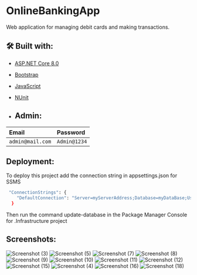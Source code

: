 
# OnlineBankingApp

Web application for managing debit cards and making transactions.



## 🛠 Built with:

 - [ASP.NET Core 8.0](https://learn.microsoft.com/en-us/aspnet/core/release-notes/aspnetcore-8.0?view=aspnetcore-7.0)
  - [Bootstrap](https://getbootstrap.com/)
- [JavaScript](https://www.javascript.com/)
- [NUnit](https://nunit.org/)
  
- ## Admin:

| Email | Password     |         
| :-------- | :------- |
| `admin@mail.com` | `Admin@1234` | 

## Deployment:

To deploy this project add the connection string in  appsettings.json for SSMS

```bash
 "ConnectionStrings": {
    "DefaultConnection": "Server=myServerAddress;Database=myDataBase;User Id=myUsername;password=myPassword;Trusted_Connection=False;MultipleActiveResultSets=true;"
  }
```
Then run the command update-database in the Package Manager Console for .Infrastructure project

## Screenshots:

![Screenshot (3)](https://github.com/vladislavnikov/OnlineBankingApp/assets/114019283/86dc9c7a-3610-4085-808f-b1c1cc81ee32)
![Screenshot (5)](https://github.com/vladislavnikov/OnlineBankingApp/assets/114019283/53a53ec2-0e38-46ac-bc06-53aa216c1bff)
![Screenshot (7)](https://github.com/vladislavnikov/OnlineBankingApp/assets/114019283/fff72c41-0669-4016-9df8-90b4491026ee)
![Screenshot (8)](https://github.com/vladislavnikov/OnlineBankingApp/assets/114019283/908d1d2d-bba0-4b4d-80da-7f567549c8aa)
![Screenshot (9)](https://github.com/vladislavnikov/OnlineBankingApp/assets/114019283/4d22cab4-62e9-43e1-a6d7-cada1600f0bb)
![Screenshot (10)](https://github.com/vladislavnikov/OnlineBankingApp/assets/114019283/f96f3804-968b-4a6e-80d8-3f00a8ec25cf)
![Screenshot (11)](https://github.com/vladislavnikov/OnlineBankingApp/assets/114019283/bd089c16-2474-4b1a-ace5-347a45243a4f)
![Screenshot (12)](https://github.com/vladislavnikov/OnlineBankingApp/assets/114019283/2fb3cc98-fc10-4e0b-b7d2-6a6461360621)
![Screenshot (15)](https://github.com/vladislavnikov/OnlineBankingApp/assets/114019283/91f9a948-4991-497c-b689-ae24d3a17d32)
![Screenshot (4)](https://github.com/vladislavnikov/OnlineBankingApp/assets/114019283/3360f85f-bb52-4c08-be06-4cbb8cde819b)
![Screenshot (16)](https://github.com/vladislavnikov/OnlineBankingApp/assets/114019283/7eaa934f-46cd-475c-a088-6ab91680772f)
![Screenshot (18)](https://github.com/vladislavnikov/OnlineBankingApp/assets/114019283/5a335a7d-fdd9-41b1-a97c-b4ce5d79b56b)

